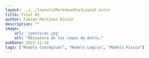 ```yaml
---
layout: ../../layouts/MarkdownPostLayout.astro
title: Final AC
author: Fabian Martinez Rincon
description: ""
image:
    url: '/posts/ac.jpg'
    alt: "Miniatura de los rayos de Astro."
pubDate: 2023-12-14
tags: ["Modelo Conceptual", "Modelo Logico", "Modelo Fisico"]
---
```


